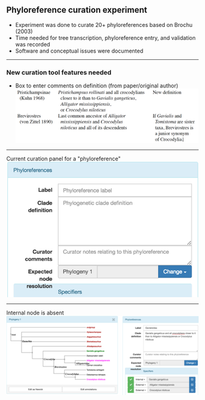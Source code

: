 ## Phyloreference curation experiment 

* Experiment was done to curate 20+ phyloreferences based on Brochu (2003)
* Time needed for tree transcription, phyloreference entry, and validation was recorded
* Software and conceptual issues were documented

---

### New curation tool features needed

- Box to enter comments on definition (from paper/original author)
![Comments on definitions in paper](/assets/comments.png) 

---
Current curation panel for a "phyloreference"
![curation panel](/assets/curationpanel.png)

---

Internal node is absent
![Gavialoidea not matched](assets/Gavialoidea.png)
